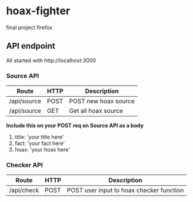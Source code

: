 # hoax-fighter
final project firefox

## API endpoint
All started with http://localhost:3000

### Source API
Route | HTTP | Description
----- | ---- | -----------
/api/source | POST | POST new hoax source
/api/source | GET | Get all hoax source

**Include this on your POST req on Source API as a body**
1. title: 'your title here'
2. fact: 'your fact here'
3. hoax: 'your hoax here'

### Checker API
Route | HTTP | Description
----- | ---- | -----------
/api/check | POST | POST user input to hoax checker function